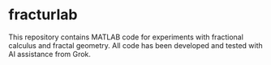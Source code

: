 # fracturlab
This repository contains MATLAB code for experiments with fractional calculus and fractal geometry. All code has been developed and tested with AI assistance from Grok.
